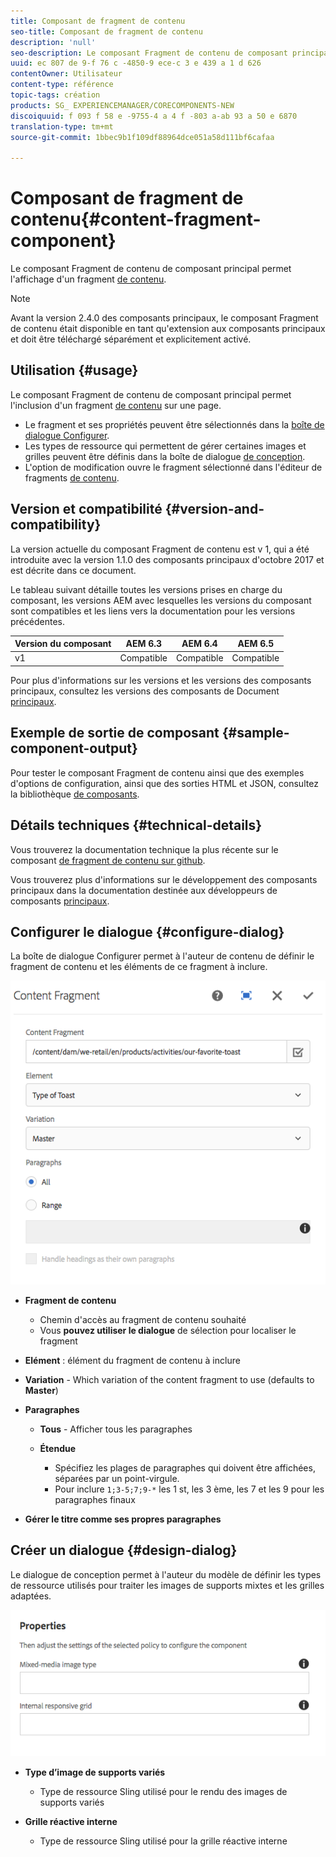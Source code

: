 ```yaml
---
title: Composant de fragment de contenu
seo-title: Composant de fragment de contenu
description: 'null'
seo-description: Le composant Fragment de contenu de composant principal permet l'affichage d'un fragment de contenu.
uuid: ec 807 de 9-f 76 c -4850-9 ece-c 3 e 439 a 1 d 626
contentOwner: Utilisateur
content-type: référence
topic-tags: création
products: SG_ EXPERIENCEMANAGER/CORECOMPONENTS-NEW
discoiquuid: f 093 f 58 e -9755-4 a 4 f -803 a-ab 93 a 50 e 6870
translation-type: tm+mt
source-git-commit: 1bbec9b1f109df88964dce051a58d111bf6cafaa

---
```



# Composant de fragment de contenu{#content-fragment-component}

Le composant Fragment de contenu de composant principal permet l&#39;affichage d&#39;un fragment [de contenu](https://helpx.adobe.com/experience-manager/6-5/assets/using/content-fragments.html).

>[!NOTE]
>
>Avant la version 2.4.0 des composants principaux, le composant Fragment de contenu était disponible en tant qu&#39;extension aux composants principaux et doit être téléchargé séparément et explicitement activé.

## Utilisation {#usage}

Le composant Fragment de contenu de composant principal permet l&#39;inclusion d&#39;un fragment [de contenu](https://helpx.adobe.com/experience-manager/6-5/assets/using/content-fragments.html) sur une page.

* Le fragment et ses propriétés peuvent être sélectionnés dans la [boîte de dialogue Configurer](#configure-dialog).
* Les types de ressource qui permettent de gérer certaines images et grilles peuvent être définis dans la boîte de dialogue [de conception](#design-dialog).
* L&#39;option de modification ouvre le fragment sélectionné dans l&#39;éditeur de fragments [de contenu](https://helpx.adobe.com/content/help/en/experience-manager/6-5/assets/using/content-fragments.html).

## Version et compatibilité {#version-and-compatibility}

La version actuelle du composant Fragment de contenu est v 1, qui a été introduite avec la version 1.1.0 des composants principaux d&#39;octobre 2017 et est décrite dans ce document.

Le tableau suivant détaille toutes les versions prises en charge du composant, les versions AEM avec lesquelles les versions du composant sont compatibles et les liens vers la documentation pour les versions précédentes.

| Version du composant | AEM 6.3 | AEM 6.4 | AEM 6.5 |
|--- |--- |--- |---|
| v1 | Compatible | Compatible | Compatible |

Pour plus d&#39;informations sur les versions et les versions des composants principaux, consultez les versions des composants de Document [principaux](versions.md).

## Exemple de sortie de composant {#sample-component-output}

Pour tester le composant Fragment de contenu ainsi que des exemples d&#39;options de configuration, ainsi que des sorties HTML et JSON, consultez la bibliothèque [de composants](http://opensource.adobe.com/aem-core-wcm-components/library/content-fragment.html).

## Détails techniques {#technical-details}

Vous trouverez la documentation technique la plus récente sur le composant [de fragment de contenu sur github](https://github.com/adobe/aem-core-wcm-components/blob/master/extension/contentfragment/content/src/content/jcr_root/apps/core/wcm/extension/components/contentfragment/v1/contentfragment).

Vous trouverez plus d&#39;informations sur le développement des composants principaux dans la documentation destinée aux développeurs de composants [principaux](developing.md).

## Configurer le dialogue {#configure-dialog}

La boîte de dialogue Configurer permet à l&#39;auteur de contenu de définir le fragment de contenu et les éléments de ce fragment à inclure.

![](assets/chlimage_1-87.png)

* **Fragment de contenu**

   * Chemin d&#39;accès au fragment de contenu souhaité
   * Vous **pouvez utiliser le dialogue** de sélection pour localiser le fragment

* **Elément** : élément du fragment de contenu à inclure
* **Variation** - Which variation of the content fragment to use (defaults to **Master**)

* **Paragraphes**

   * **Tous** - Afficher tous les paragraphes
   * **Étendue**

      * Spécifiez les plages de paragraphes qui doivent être affichées, séparées par un point-virgule.
      * Pour inclure `1;3-5;7;9-*` les 1 st, les 3 ème, les 7 et les 9 pour les paragraphes finaux

* **Gérer le titre comme ses propres paragraphes**

## Créer un dialogue {#design-dialog}

Le dialogue de conception permet à l&#39;auteur du modèle de définir les types de ressource utilisés pour traiter les images de supports mixtes et les grilles adaptées.

![](assets/chlimage_1-88.png)

* **Type d’image de supports variés**

   * Type de ressource Sling utilisé pour le rendu des images de supports variés

* **Grille réactive interne**

   * Type de ressource Sling utilisé pour la grille réactive interne